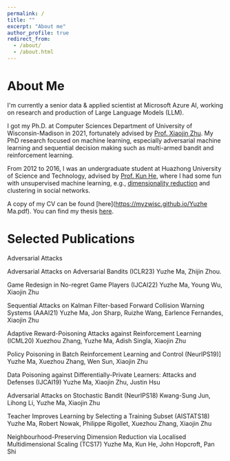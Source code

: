 ```yaml
---
permalink: /
title: ""
excerpt: "About me"
author_profile: true
redirect_from: 
  - /about/
  - /about.html
---
```


About Me
======
I'm currently a senior data & applied scientist at Microsoft Azure AI, working on research and production of Large Language Models (LLM).

I got my Ph.D. at Computer Sciences Department of University of Wisconsin-Madison in 2021, fortunately advised by [Prof. Xiaojin Zhu](http://pages.cs.wisc.edu/~jerryzhu/index.html). My PhD research focused on machine learning, especially adversarial machine learning and sequential decision making such as multi-armed bandit and reinforcement learning.

From 2012 to 2016, I was an undergraduate student at Huazhong University of Science and Technology, advised by [Prof. Kun He](https://scholar.google.com/citations?user=YTQnGJsAAAAJ&hl=en), where I had some fun with unsupervised machine learning, e.g., [dimensionality reduction](https://www.sciencedirect.com/science/article/pii/S0304397517306837) and clustering in social networks.

A copy of my CV can be found [here](https://myzwisc.github.io/Yuzhe Ma.pdf). You can find my thesis [here](https://myzwisc.github.io/dissertation.pdf).

Selected Publications
======

Adversarial Attacks

Adversarial Attacks on Adversarial Bandits (ICLR23)
Yuzhe Ma, Zhijin Zhou.

Game Redesign in No-regret Game Players (IJCAI22)
Yuzhe Ma, Young Wu, Xiaojin Zhu

Sequential Attacks on Kalman Filter-based Forward Collision Warning Systems (AAAI21)
Yuzhe Ma, Jon Sharp, Ruizhe Wang, Earlence Fernandes, Xiaojin Zhu


Adaptive Reward-Poisoning Attacks against Reinforcement Learning (ICML20)
Xuezhou Zhang, Yuzhe Ma, Adish Singla, Xiaojin Zhu

Policy Poisoning in Batch Reinforcement Learning and Control (NeurIPS19)]
Yuzhe Ma, Xuezhou Zhang, Wen Sun, Xiaojin Zhu

Data Poisoning against Differentially-Private Learners: Attacks and Defenses (IJCAI19)
Yuzhe Ma, Xiaojin Zhu, Justin Hsu

Adversarial Attacks on Stochastic Bandit (NeurIPS18)
Kwang-Sung Jun, Lihong Li, Yuzhe Ma, Xiaojin Zhu

Teacher Improves Learning by Selecting a Training Subset (AISTATS18)
Yuzhe Ma, Robert Nowak, Philippe Rigollet, Xuezhou Zhang, Xiaojin Zhu

Neighbourhood-Preserving Dimension Reduction via Localised Multidimensional Scaling (TCS17)
Yuzhe Ma, Kun He, John Hopcroft, Pan Shi




